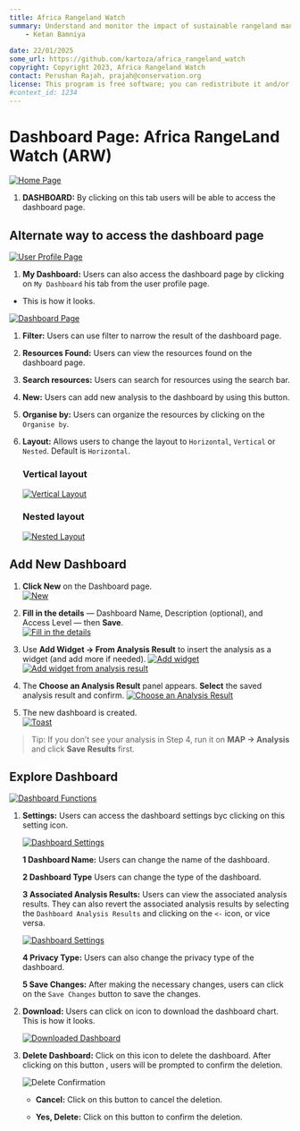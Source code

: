 ```yaml
---
title: Africa Rangeland Watch
summary: Understand and monitor the impact of sustainable rangeland management in Africa.
    - Ketan Bamniya
    
date: 22/01/2025
some_url: https://github.com/kartoza/africa_rangeland_watch
copyright: Copyright 2023, Africa Rangeland Watch
contact: Perushan Rajah, prajah@conservation.org
license: This program is free software; you can redistribute it and/or modify it under the terms of the GNU Affero General Public License as published by the Free Software Foundation; either version 3 of the License, or (at your option) any later version.
#context_id: 1234
---
```


# Dashboard Page: Africa RangeLand Watch (ARW)

[![Home Page](./img/dashboard-img-1.png)](./img/dashboard-img-1.png)

1. **DASHBOARD:** By clicking on this tab users will be able to access the dashboard page.

## Alternate way to access the dashboard page

[![User Profile Page](./img/dashboard-img-2.png)](./img/dashboard-img-2.png)

1. **My Dashboard:** Users can also access the dashboard page by clicking on `My Dashboard` his tab from the user profile page.

* This is how it looks.

[![Dashboard Page](./img/dashboard-img-3.png)](./img/dashboard-img-3.png)

1. **Filter:** Users can use filter to narrow the result of the dashboard page.

2. **Resources Found:** Users can view the resources found on the dashboard page.

3. **Search resources:** Users can search for resources using the search bar.

4. **New:** Users can add new analysis to the dashboard by using this button.

5. **Organise by:** Users can organize the resources by clicking on the `Organise by`.

6. **Layout:** Allows users to change the layout to `Horizontal`, `Vertical` or `Nested`. Default is `Horizontal`.

    ### Vertical layout

    [![Vertical Layout](./img/dashboard-img-4.png)](./img/dashboard-img-4.png)

    ### Nested layout

    [![Nested Layout](./img/dashboard-img-5.png)](./img/dashboard-img-5.png)

## Add New Dashboard

1. **Click New** on the Dashboard page.  
   [![New](./img/dashboard-img-6.png)](./img/dashboard-img-6.png)

2. **Fill in the details** — Dashboard Name, Description (optional), and Access Level — then **Save**.  
   [![Fill in the details](./img/dashboard-img-7.png)](./img/dashboard-img-7.png)

3. Use **Add Widget → From Analysis Result** to insert the analysis as a widget (and add more if needed).
   [![Add widget](./img/dashboard-img-8.png)](./img/dashboard-img-8.png)
   [![Add widget from analysis result](./img/dashboard-img-9.png)](./img/dashboard-img-9.png)

4. The **Choose an Analysis Result** panel appears. **Select** the saved analysis result and confirm.
   [![Choose an Analysis Result](./img/dashboard-img-15.png)](./img/dashboard-img-15.png)

5. The new dashboard is created.  
   [![Toast](./img/dashboard-img-16.png)](./img/dashboard-img-16.png)

> Tip: If you don’t see your analysis in Step 4, run it on **MAP → Analysis** and click **Save Results** first.

## Explore Dashboard

[![Dashboard Functions](./img/dashboard-img-10.png)](./img/dashboard-img-10.png)

1. **Settings:** Users can access the dashboard settings byc clicking on this setting icon.

    [![Dashboard Settings](./img/dashboard-img-11.png)](./img/dashboard-img-11.png)

    **1 Dashboard Name:** Users can change the name of the dashboard.

    **2 Dashboard Type** Users can change the type of the dashboard.

    **3 Associated Analysis Results:** Users can view the associated analysis results. They can also revert the associated analysis results by selecting the `Dashboard Analysis Results` and clicking on the `<-` icon, or vice versa.

    [![Dashboard Settings](./img/dashboard-img-12.png)](./img/dashboard-img-12.png)

    **4 Privacy Type:** Users can also change the privacy type of the dashboard.

    **5 Save Changes:** After making the necessary changes, users can click on the `Save Changes` button to save the changes.

2. **Download:** Users can click on icon to download the dashboard chart. This is how it looks.

    [![Downloaded Dashboard](./img/dashboard-img-13.png)](./img/dashboard-img-13.png)

3. **Delete Dashboard:** Click on this icon to delete the dashboard. After clicking on this button , users will be prompted to confirm the deletion.

    ![Delete Confirmation](./img/dashboard-img-14.png)

    * **Cancel:** Click on this button to cancel the deletion.

    * **Yes, Delete:** Click on this button to confirm the deletion.
